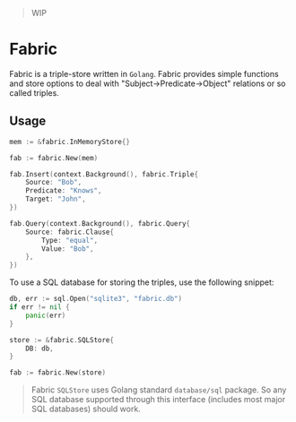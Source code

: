 > WIP

# Fabric

Fabric is a triple-store written in `Golang`. Fabric provides simple functions
and store options to deal with "Subject->Predicate->Object" relations or so called
triples.

## Usage

```go
mem := &fabric.InMemoryStore{}

fab := fabric.New(mem)

fab.Insert(context.Background(), fabric.Triple{
    Source: "Bob",
    Predicate: "Knows",
    Target: "John",
})

fab.Query(context.Background(), fabric.Query{
    Source: fabric.Clause{
        Type: "equal",
        Value: "Bob",
    },
})
```

To use a SQL database for storing the triples, use the following snippet:

```go
db, err := sql.Open("sqlite3", "fabric.db")
if err != nil {
    panic(err)
}

store := &fabric.SQLStore{
    DB: db,
}

fab := fabric.New(store)
```

> Fabric `SQLStore` uses Golang standard `database/sql` package. So any SQL database supported
> through this interface (includes most major SQL databases) should work.
